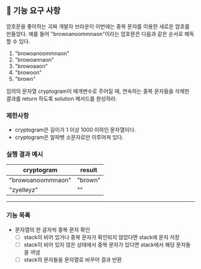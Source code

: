 ## 🚀 기능 요구 사항

암호문을 좋아하는 괴짜 개발자 브라운이 이번에는 중복 문자를 이용한 새로운 암호를 만들었다. 예를 들어 "browoanoommnaon"이라는 암호문은 다음과 같은 순서로 해독할 수 있다.

1. "browoanoommnaon"
2. "browoannaon"
3. "browoaaon"
4. "browoon"
5. "brown"

임의의 문자열 cryptogram이 매개변수로 주어질 때, 연속하는 중복 문자들을 삭제한 결과를 return 하도록 solution 메서드를 완성하라.

### 제한사항

- cryptogram은 길이가 1 이상 1000 이하인 문자열이다.
- cryptogram은 알파벳 소문자로만 이루어져 있다.

### 실행 결과 예시

| cryptogram | result |
| --- | --- |
| "browoanoommnaon" | "brown" |
| "zyelleyz" | "" |

---

### 기능 목록
- 문자열의 한 글자씩 중복 문자 확인
  - [ ] stack이 비어 있거나 중복 문자가 확인되지 않았다면 stack에 문자 저장
  - [ ] stack이 비어 있지 않은 상태에서 중복 문자가 있다면 stack에서 해당 문자들을 꺼냄
  - [ ] stack의 문자들을 문자열로 바꾸어 결과 반환
